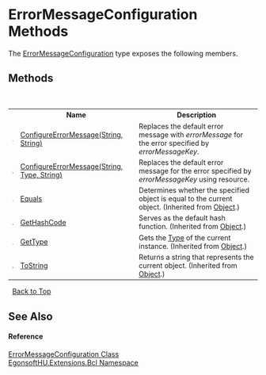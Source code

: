 # ErrorMessageConfiguration Methods
 

The <a href="T_EgonsoftHU_Extensions_Bcl_ErrorMessageConfiguration.md">ErrorMessageConfiguration</a> type exposes the following members.


## Methods
&nbsp;<table><tr><th></th><th>Name</th><th>Description</th></tr><tr><td>![Public method](media/pubmethod.gif "Public method")</td><td><a href="M_EgonsoftHU_Extensions_Bcl_ErrorMessageConfiguration_ConfigureErrorMessage.md">ConfigureErrorMessage(String, String)</a></td><td>
Replaces the default error message with *errorMessage* for the error specified by *errorMessageKey*.</td></tr><tr><td>![Public method](media/pubmethod.gif "Public method")</td><td><a href="M_EgonsoftHU_Extensions_Bcl_ErrorMessageConfiguration_ConfigureErrorMessage_1.md">ConfigureErrorMessage(String, Type, String)</a></td><td>
Replaces the default error message for the error specified by *errorMessageKey* using resource.</td></tr><tr><td>![Public method](media/pubmethod.gif "Public method")</td><td><a href="https://learn.microsoft.com/dotnet/api/system.object.equals#system-object-equals(system-object)" target="_blank" rel="noopener noreferrer">Equals</a></td><td>
Determines whether the specified object is equal to the current object.
 (Inherited from <a href="https://learn.microsoft.com/dotnet/api/system.object" target="_blank" rel="noopener noreferrer">Object</a>.)</td></tr><tr><td>![Public method](media/pubmethod.gif "Public method")</td><td><a href="https://learn.microsoft.com/dotnet/api/system.object.gethashcode#system-object-gethashcode" target="_blank" rel="noopener noreferrer">GetHashCode</a></td><td>
Serves as the default hash function.
 (Inherited from <a href="https://learn.microsoft.com/dotnet/api/system.object" target="_blank" rel="noopener noreferrer">Object</a>.)</td></tr><tr><td>![Public method](media/pubmethod.gif "Public method")</td><td><a href="https://learn.microsoft.com/dotnet/api/system.object.gettype#system-object-gettype" target="_blank" rel="noopener noreferrer">GetType</a></td><td>
Gets the <a href="https://learn.microsoft.com/dotnet/api/system.type" target="_blank" rel="noopener noreferrer">Type</a> of the current instance.
 (Inherited from <a href="https://learn.microsoft.com/dotnet/api/system.object" target="_blank" rel="noopener noreferrer">Object</a>.)</td></tr><tr><td>![Public method](media/pubmethod.gif "Public method")</td><td><a href="https://learn.microsoft.com/dotnet/api/system.object.tostring#system-object-tostring" target="_blank" rel="noopener noreferrer">ToString</a></td><td>
Returns a string that represents the current object.
 (Inherited from <a href="https://learn.microsoft.com/dotnet/api/system.object" target="_blank" rel="noopener noreferrer">Object</a>.)</td></tr></table>&nbsp;
<a href="#errormessageconfiguration-methods">Back to Top</a>

## See Also


#### Reference
<a href="T_EgonsoftHU_Extensions_Bcl_ErrorMessageConfiguration.md">ErrorMessageConfiguration Class</a><br /><a href="N_EgonsoftHU_Extensions_Bcl.md">EgonsoftHU.Extensions.Bcl Namespace</a><br />